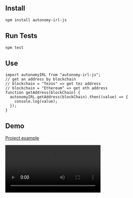 ## Install

```bash
npm install autonomy-irl-js
```

## Run Tests

```bash
npm test
```

## Use

```JS
import autonomyIRL from "autonomy-irl-js";
// get an address by blockchain
// blockchain = "Tezos" => get tez address
// blockchain = "Ethereum" => get eth address
function getAddress(blockChain) {
  autonomyIRL.getAddress(blockChain).then((value) => {
    console.log(value);
  });
}
```

## Demo

[Project example](example)

<video src='https://user-images.githubusercontent.com/24427942/211269856-e93628d6-e52e-4ad6-a8ce-3f79a72747ed.mp4'/>

## License

This code is 100% free and open-source, under the [MIT license](LICENSE).
